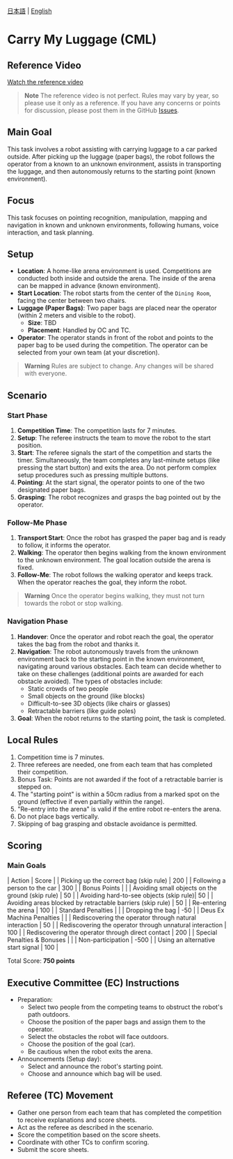[日本語](./cml_ja.md) | [English](./cml_en.md)

# Carry My Luggage (CML)

## Reference Video
[Watch the reference video](https://youtu.be/dzyJ1dHTulc)

> **Note**
> The reference video is not perfect. Rules may vary by year, so please use it only as a reference.
> If you have any concerns or points for discussion, please post them in the GitHub [Issues](https://github.com/RoboCupAtHomeJP/Rule2023/issues).

## Main Goal
This task involves a robot assisting with carrying luggage to a car parked outside. After picking up the luggage (paper bags), the robot follows the operator from a known to an unknown environment, assists in transporting the luggage, and then autonomously returns to the starting point (known environment).

## Focus
This task focuses on pointing recognition, manipulation, mapping and navigation in known and unknown environments, following humans, voice interaction, and task planning.

## Setup
- **Location**: A home-like arena environment is used. Competitions are conducted both inside and outside the arena. The inside of the arena can be mapped in advance (known environment).
- **Start Location**: The robot starts from the center of the `Dining Room`, facing the center between two chairs.
- **Luggage (Paper Bags)**: Two paper bags are placed near the operator (within 2 meters and visible to the robot).
  - **Size**: TBD
  - **Placement**: Handled by OC and TC.
- **Operator**: The operator stands in front of the robot and points to the paper bag to be used during the competition. The operator can be selected from your own team (at your discretion).

> **Warning**
> Rules are subject to change. Any changes will be shared with everyone.

## Scenario

### Start Phase
1. **Competition Time**: The competition lasts for 7 minutes.
2. **Setup**: The referee instructs the team to move the robot to the start position.
3. **Start**: The referee signals the start of the competition and starts the timer. Simultaneously, the team completes any last-minute setups (like pressing the start button) and exits the area. Do not perform complex setup procedures such as pressing multiple buttons.
4. **Pointing**: At the start signal, the operator points to one of the two designated paper bags.
5. **Grasping**: The robot recognizes and grasps the bag pointed out by the operator.

### Follow-Me Phase
1. **Transport Start**: Once the robot has grasped the paper bag and is ready to follow, it informs the operator.
2. **Walking**: The operator then begins walking from the known environment to the unknown environment. The goal location outside the arena is fixed.
3. **Follow-Me**: The robot follows the walking operator and keeps track. When the operator reaches the goal, they inform the robot.

> **Warning**
> Once the operator begins walking, they must not turn towards the robot or stop walking.

### Navigation Phase
1. **Handover**: Once the operator and robot reach the goal, the operator takes the bag from the robot and thanks it.
2. **Navigation**: The robot autonomously travels from the unknown environment back to the starting point in the known environment, navigating around various obstacles. Each team can decide whether to take on these challenges (additional points are awarded for each obstacle avoided). The types of obstacles include:
   - Static crowds of two people
   - Small objects on the ground (like blocks)
   - Difficult-to-see 3D objects (like chairs or glasses)
   - Retractable barriers (like guide poles)
3. **Goal**: When the robot returns to the starting point, the task is completed.

## Local Rules
1. Competition time is 7 minutes.
2. Three referees are needed, one from each team that has completed their competition.
3. Bonus Task: Points are not awarded if the foot of a retractable barrier is stepped on.
4. The "starting point" is within a 50cm radius from a marked spot on the ground (effective if even partially within the range).
5. "Re-entry into the arena" is valid if the entire robot re-enters the arena.
6. Do not place bags vertically.
7. Skipping of bag grasping and obstacle avoidance is permitted.

## Scoring

### Main Goals
| Action                                  | Score |
| Picking up the correct bag (skip rule)  |   200 |
| Following a person to the car           |   300 |
| Bonus Points               |  |
| Avoiding small objects on the ground (skip rule) | 50 |
| Avoiding hard-to-see objects (skip rule)|   50 |
| Avoiding areas blocked by retractable barriers (skip rule) | 50 |
| Re-entering the arena       |   100 |
| Standard Penalties             |  |
| Dropping the bag   |   -50 |
| Deus Ex Machina Penalties      |  |
| Rediscovering the operator through natural interaction |  50 |
| Rediscovering the operator through unnatural interaction | 100 |
| Rediscovering the operator through direct contact | 200 |
| Special Penalties & Bonuses   |  |
| Non-participation             |  -500 |
| Using an alternative start signal |  100 |

Total Score: **750 points**

## Executive Committee (EC) Instructions
- Preparation:
  - Select two people from the competing teams to obstruct the robot's path outdoors.
  - Choose the position of the paper bags and assign them to the operator.
  - Select the obstacles the robot will face outdoors.
  - Choose the position of the goal (car).
  - Be cautious when the robot exits the arena.
- Announcements (Setup day):
  - Select and announce the robot's starting point.
  - Choose and announce which bag will be used.

## Referee (TC) Movement
- Gather one person from each team that has completed the competition to receive explanations and score sheets.
- Act as the referee as described in the scenario.
- Score the competition based on the score sheets.
- Coordinate with other TCs to confirm scoring.
- Submit the score sheets.
